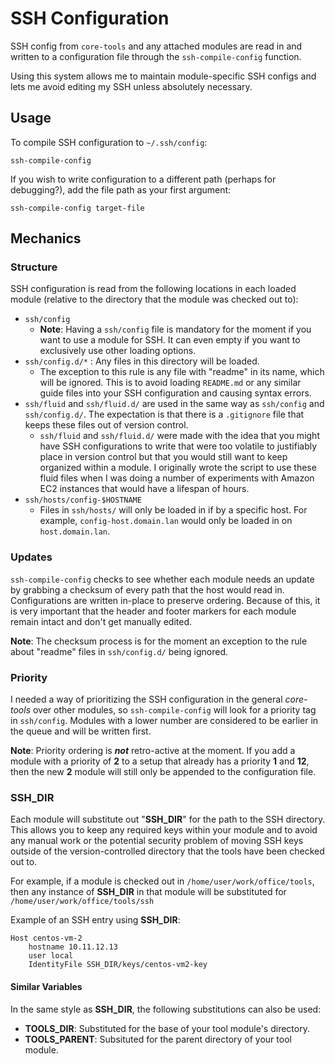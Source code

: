 
# SSH Configuration

SSH config from `core-tools` and any attached modules are read in and written to a configuration file through the `ssh-compile-config` function.

Using this system allows me to maintain module-specific SSH configs and lets me avoid editing my SSH unless absolutely necessary.

## Usage

To compile SSH configuration to `~/.ssh/config`:

    ssh-compile-config

If you wish to write configuration to a different path (perhaps for debugging?), add the file path as your first argument:

    ssh-compile-config target-file

## Mechanics

### Structure

SSH configuration is read from the following locations in each loaded module (relative to the directory that the module was checked out to):

* `ssh/config`
  * **Note**: Having a `ssh/config` file is mandatory for the moment if you want to use a module for SSH. It can even empty if you want to exclusively use other loading options.
* `ssh/config.d/*` : Any files in this directory will be loaded.
  * The exception to this rule is any file with "readme" in its name, which will be ignored. This is to avoid loading `README.md` or any similar guide files into your SSH configuration and causing syntax errors.
* `ssh/fluid` and `ssh/fluid.d/` are used in the same way as `ssh/config` and `ssh/config.d/`. The expectation is that there is a `.gitignore` file that keeps these files out of version control.
  * `ssh/fluid` and `ssh/fluid.d/` were made with the idea that you might have SSH configurations to write that were too volatile to justifiably place in version control but that you would still want to keep organized within a module. I originally wrote the script to use these fluid files when I was doing a number of experiments with Amazon EC2 instances that would have a lifespan of hours.
* `ssh/hosts/config-$HOSTNAME`
  * Files in `ssh/hosts/` will only be loaded in if by a specific host. For example, `config-host.domain.lan` would only be loaded in on `host.domain.lan`.

### Updates

`ssh-compile-config` checks to see whether each module needs an update by grabbing a checksum of every path that the host would read in. Configurations are written in-place to preserve ordering. Because of this, it is very important that the header and footer markers for each module remain intact and don't get manually edited.

**Note**: The checksum process is for the moment an exception to the rule about "readme" files in `ssh/config.d/` being ignored.

### Priority

I needed a way of prioritizing the SSH configuration in the general *core-tools* over other modules, so `ssh-compile-config` will look for a priority tag in `ssh/config`. Modules with a lower number are considered to be earlier in the queue and will be written first.

**Note**: Priority ordering is ***not*** retro-active at the moment. If you add a module with a priority of **2** to a setup that already has a priority **1** and **12**, then the new **2** module will still only be appended to the configuration file. 

### SSH_DIR

Each module will substitute out "**SSH_DIR**" for the path to the SSH directory. This allows you to keep any required keys within your module and to avoid any manual work or the potential security problem of moving SSH keys outside of the version-controlled directory that the tools have been checked out to.

For example, if a module is checked out in `/home/user/work/office/tools`, then any instance of **SSH_DIR** in that module will be substituted for `/home/user/work/office/tools/ssh`

Example of an SSH entry using **SSH_DIR**:

    Host centos-vm-2
        hostname 10.11.12.13
        user local
        IdentityFile SSH_DIR/keys/centos-vm2-key

#### Similar Variables

In the same style as **SSH_DIR**, the following substitutions can also be used:

* **TOOLS_DIR**: Substituted for the base of your tool module's directory.
* **TOOLS_PARENT**: Subsituted for the parent directory of your tool module.
